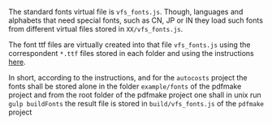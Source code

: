 The standard fonts virtual file is `vfs_fonts.js`. Though, languages and alphabets that need special fonts, such as CN, JP or IN 
they load such fonts from different virtual files stored in `XX/vfs_fonts.js`.

The font ttf files are virtually created into that file `vfs_fonts.js` using the correspondent `*.ttf` files stored in each folder
and using the instructions [here](https://pdfmake.github.io/docs/fonts/custom-fonts-client-side/). 

In short, according to the instructions, and for the `autocosts` project the fonts shall be stored alone in the folder `example/fonts` of the pdfmake project and from the root folder of the pdfmake project one shall in unix run `gulp buildFonts` the result file is stored in `build/vfs_fonts.js` of the `pdfmake` project
